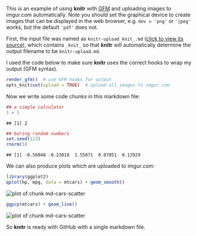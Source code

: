 
This is an example of using **knitr** with [GFM](http://github.github.com/github-flavored-markdown/) and uploading images to imgur.com automatically. Note you should set the graphical device to create images that can be displayed in the web browser, e.g. `dev = 'png'` or `'jpeg'` works, but the default `'pdf'` does not.

First, the input file was named as `knitr-upload_knit_.md` ([click to view its source](https://github.com/yihui/knitr/raw/master/inst/examples/knitr-upload_knit_.md)), which contains `_knit_` so that **knitr** will automatically determine the output filename to be `knitr-upload.md`. 

I used the code below to make sure **knitr** uses the correct hooks to wrap my output (GFM syntax).



```r
render_gfm()  # use GFM hooks for output
opts_knit$set(upload = TRUE)  # upload all images to imgur.com
```




Now we write some code chunks in this markdown file:



```r
## a simple calculator
1 + 1
```



```
## [1] 2
```



```r
## boring random numbers
set.seed(123)
rnorm(5)
```



```
## [1] -0.56048 -0.23018  1.55871  0.07051  0.12929
```




We can also produce plots which are uploaded to imgur.com:



```r
library(ggplot2)
qplot(hp, mpg, data = mtcars) + geom_smooth()
```

![plot of chunk md-cars-scatter](http://i.imgur.com/gwijE.png) 

```r
ggpcp(mtcars) + geom_line()
```

![plot of chunk md-cars-scatter](http://i.imgur.com/v20vt.png) 


So **knitr** is ready with GitHub with a single markdown file.
